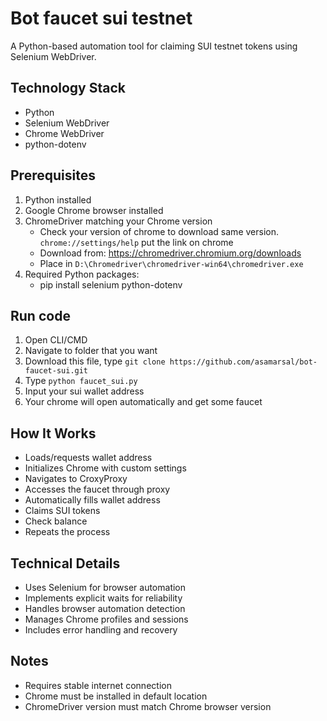 # Bot faucet sui testnet

A Python-based automation tool for claiming SUI testnet tokens using Selenium WebDriver.

## Technology Stack
- Python
- Selenium WebDriver
- Chrome WebDriver
- python-dotenv

## Prerequisites
1. Python installed
2. Google Chrome browser installed
3. ChromeDriver matching your Chrome version
   - Check your version of chrome to download same version.
     `chrome://settings/help` put the link on chrome
   - Download from: https://chromedriver.chromium.org/downloads
   - Place in `D:\Chromedriver\chromedriver-win64\chromedriver.exe`
5. Required Python packages:
   - pip install selenium python-dotenv

## Run code
1. Open CLI/CMD
2. Navigate to folder that you want
3. Download this file, type `git clone https://github.com/asamarsal/bot-faucet-sui.git`
4. Type `python faucet_sui.py`
5. Input your sui wallet address
6. Your chrome will open automatically and get some faucet

## How It Works
- Loads/requests wallet address
- Initializes Chrome with custom settings
- Navigates to CroxyProxy
- Accesses the faucet through proxy
- Automatically fills wallet address
- Claims SUI tokens
- Check balance
- Repeats the process

## Technical Details
- Uses Selenium for browser automation
- Implements explicit waits for reliability
- Handles browser automation detection
- Manages Chrome profiles and sessions
- Includes error handling and recovery

## Notes
- Requires stable internet connection
- Chrome must be installed in default location
- ChromeDriver version must match Chrome browser version
